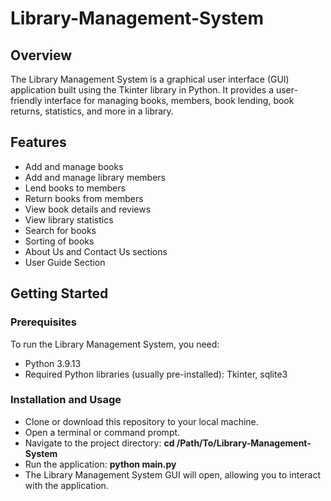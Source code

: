 # Library-Management-System

## Overview
The Library Management System is a graphical user interface (GUI) application built using the Tkinter library in Python. It provides a user-friendly interface for managing books, members, book lending, book returns, statistics, and more in a library.

## Features

- Add and manage books
- Add and manage library members
- Lend books to members
- Return books from members
- View book details and reviews
- View library statistics
- Search for books
- Sorting of books
- About Us and Contact Us sections
- User Guide Section

## Getting Started

### Prerequisites
To run the Library Management System, you need:
- Python 3.9.13
- Required Python libraries (usually pre-installed): Tkinter, sqlite3

### Installation and Usage
- Clone or download this repository to your local machine.
- Open a terminal or command prompt.
- Navigate to the project directory: **cd /Path/To/Library-Management-System**
- Run the application:  **python main.py**
- The Library Management System GUI will open, allowing you to interact with the application.
